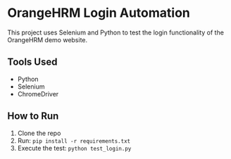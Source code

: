 # OrangeHRM Login Automation

This project uses Selenium and Python to test the login functionality of the OrangeHRM demo website.

## Tools Used
- Python
- Selenium
- ChromeDriver

## How to Run
1. Clone the repo
2. Run: `pip install -r requirements.txt`
3. Execute the test: `python test_login.py`
